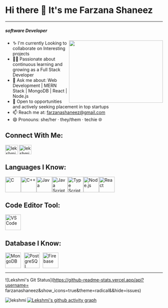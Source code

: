 # Hi there 👋 It's me Farzana Shaneez
---
##### software Developer
<img src="https://media.giphy.com/media/p4NLw3I4U0idi/giphy.gif" align="right" width="300" height="200">

- ♑  I'm currently Looking to collaborate on Interesting projects
- 👨‍💻 Passionate about continuous learning and growing as a Full Stack Developer
- 💬 Ask me about: Web Development | MERN Stack | MongoDB | React | Node.js
- 🚀 Open to opportunities and actively seeking placement in top startups
- 📫 Reach me at: farzanashaneez@gmail.com
- 😄 Pronouns: she/her · they/them · techie 🌐

## Connect With Me:
<p align="left">
<a href="https://www.linkedin.com/in/farzana-shaneez-4792b7107"  target="blank"><img align="center" src="https://raw.githubusercontent.com/rahuldkjain/github-profile-readme-generator/master/src/images/icons/Social/linked-in-alt.svg" alt="lekshmi" height="30" width="40" /></a>
<a href="https://leetcode.com/u/farzanashaneez/" target="blank"><img align="center" src="https://raw.githubusercontent.com/rahuldkjain/github-profile-readme-generator/master/src/images/icons/Social/leet-code.svg" alt="lekshmi" height="30" width="40" /></a>
</p>

## Languages I Know:
<div style="display:flex;">
<img height="50" width="50" src="https://img.icons8.com/?size=100&id=40670&format=png&color=000000" title="C" />
<img src="https://img.icons8.com/?size=100&id=40669&format=png" height="50" width="50" alt="C++" title="C++" />
<img height="50" width="50" src="https://img.icons8.com/?size=100&id=13679&format=png&color=000000" title="Java" />
<img height="50" width="50" src="https://img.icons8.com/?size=100&id=PXTY4q2Sq2lG&format=png&color=000000" title="Java Script" /> 
<img height="50" width="50" src="https://img.icons8.com/?size=100&id=uJM6fQYqDaZK&format=png&color=000000" title="Type Script" />
<img height="50" width="50" src="https://img.icons8.com/?size=100&id=54087&format=png&color=000000" title="Node.js" />
<img height="50" width="50" src="https://img.icons8.com/?size=100&id=Nlsua06Gvxel&format=png&color=000000" title="React" />
</div>

## Code Editor Tool:
<img height="50" width="50" src="https://img.icons8.com/?size=100&id=9OGIyU8hrxW5&format=png&color=000000" title="VS Code"  />

## Database I Know:
<div style="display: flex; gap: 10px; flex-wrap: wrap;">
  <img height="50" width="50" src="https://img.icons8.com/?size=100&id=74402&format=png&color=000000" alt="MongoDB" title="MongoDB" />
  <img height="50" width="50" src="https://img.icons8.com/?size=100&id=38561&format=png&color=000000" alt="PostgreSQL" title="PostgreSQL" />
  <img height="50" width="50" src="https://img.icons8.com/?size=100&id=62452&format=png&color=000000" alt="Firebase" title="Firebase" />
</div>

---

![Lekshmi's Git Status](https://github-readme-stats.vercel.app/api?username= farzanashaneez&show_icons=true&theme=radical&&hide=issues)

<p><img align="left" src="https://github-readme-stats.vercel.app/api/top-langs?username= farzanashaneez&show_icons=true&locale=en&layout=compact" alt="lekshmi" /></p>



[![Lekshmi's github activity graph](https://github-readme-activity-graph.vercel.app/graph?username=farzanashaneez&bg_color=000000&color=ffffff&line=51f565&point=ffffff&area=true&hide_border=true)](https://github.com/ashutosh00710/github-readme-activity-graph)
